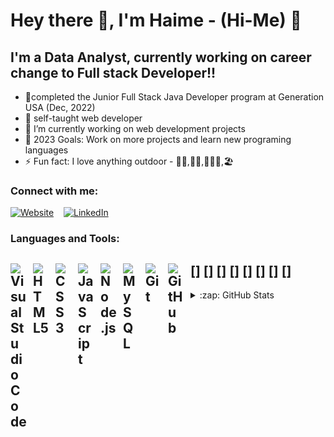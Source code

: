 # Hey there 👋, I'm Haime - (Hi-Me) 🤣

## I'm a Data Analyst, currently working on career change to Full stack Developer!!

- 🔭completed the Junior Full Stack Java Developer program at Generation USA (Dec, 2022)
- 🔭 self-taught web developer 
- 🌱 I’m currently  working on web development projects
- 🥅 2023 Goals: Work on more projects and learn new programing languages
- ⚡ Fun fact: I love anything outdoor - 🚶🏿,🏂🏿,🚴🏿‍♀️,🏖️

### Connect with me:

[![Website](<img height="32" width="32" src="https://emojibook.org/wp-content/uploads/2022/08/1-1-64.png"/>)](https://haimet.github.io/HaimanotTadrossPortfolio.github.io/)
&nbsp;&nbsp;
[![LinkedIn](<img height="32" width="32" src="./linkedin-linked-in-svgrepo-com.svg"/>)](https://www.linkedin.com/in/haimanot-tadross-30a35365/)
&nbsp;&nbsp;



### Languages and Tools:

[<img align="left" alt="Visual Studio Code" width="26px" src="https://cdn.jsdelivr.net/gh/devicons/devicon/icons/vscode/vscode-original.svg" style="padding-right:10px;" />]
[<img align="left" alt="HTML5" width="26px" src="https://cdn.jsdelivr.net/gh/devicons/devicon/icons/html5/html5-original.svg" style="padding-right:10px;" />]
[<img align="left" alt="CSS3" width="26px" src="https://cdn.jsdelivr.net/gh/devicons/devicon/icons/css3/css3-original.svg" style="padding-right:10px;" />]
[<img align="left" alt="JavaScript" width="26px" src="https://cdn.jsdelivr.net/gh/devicons/devicon/icons/javascript/javascript-original.svg" style="padding-right:10px;" />]
[<img align="left" alt="Node.js" width="26px" src="https://cdn.jsdelivr.net/gh/devicons/devicon/icons/nodejs/nodejs-original.svg" style="padding-right:10px;" />]
[<img align="left" alt="MySQL" width="26px" src="https://cdn.jsdelivr.net/gh/devicons/devicon/icons/mysql/mysql-original.svg" style="padding-right:10px;" />]
[<img align="left" alt="Git" width="26px" src="https://cdn.jsdelivr.net/gh/devicons/devicon/icons/git/git-original.svg" style="padding-right:10px;" />]
[<img align="left" alt="GitHub" width="26px" src="https://user-images.githubusercontent.com/3369400/139447912-e0f43f33-6d9f-45f8-be46-2df5bbc91289.png" style="padding-right:10px;" />]
<br>
---
<details>
  <summary>:zap: GitHub Stats</summary>

![GitHub Stats](https://github-readme-stats.vercel.app/api?username=HaimeT&theme=tokyonight)

